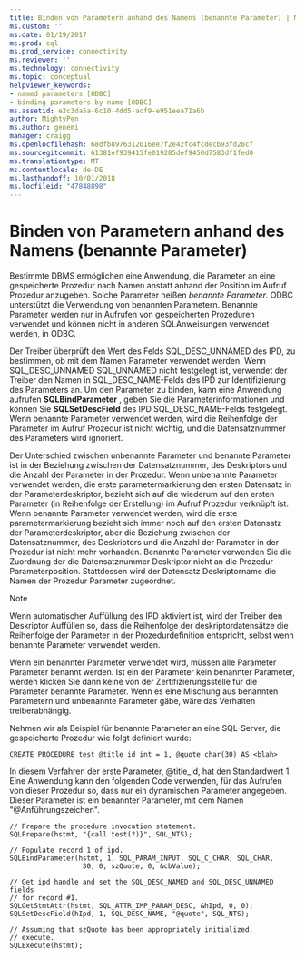 ```yaml
---
title: Binden von Parametern anhand des Namens (benannte Parameter) | Microsoft-Dokumentation
ms.custom: ''
ms.date: 01/19/2017
ms.prod: sql
ms.prod_service: connectivity
ms.reviewer: ''
ms.technology: connectivity
ms.topic: conceptual
helpviewer_keywords:
- named parameters [ODBC]
- binding parameters by name [ODBC]
ms.assetid: e2c3da5a-6c10-4dd5-acf9-e951eea71a6b
author: MightyPen
ms.author: genemi
manager: craigg
ms.openlocfilehash: 68dfb8976312016ee7f2e42fc4fcdecb93fd28cf
ms.sourcegitcommit: 61381ef939415fe019285def9450d7583df1fed0
ms.translationtype: MT
ms.contentlocale: de-DE
ms.lasthandoff: 10/01/2018
ms.locfileid: "47848898"
---
```

# <a name="binding-parameters-by-name-named-parameters"></a>Binden von Parametern anhand des Namens (benannte Parameter)
Bestimmte DBMS ermöglichen eine Anwendung, die Parameter an eine gespeicherte Prozedur nach Namen anstatt anhand der Position im Aufruf Prozedur anzugeben. Solche Parameter heißen *benannte Parameter*. ODBC unterstützt die Verwendung von benannten Parametern. Benannte Parameter werden nur in Aufrufen von gespeicherten Prozeduren verwendet und können nicht in anderen SQL­Anweisungen verwendet werden, in ODBC.  
  
 Der Treiber überprüft den Wert des Felds SQL_DESC_UNNAMED des IPD, zu bestimmen, ob mit dem Namen Parameter verwendet werden. Wenn SQL_DESC_UNNAMED SQL_UNNAMED nicht festgelegt ist, verwendet der Treiber den Namen in SQL_DESC_NAME-Felds des IPD zur Identifizierung des Parameters an. Um den Parameter zu binden, kann eine Anwendung aufrufen **SQLBindParameter** , geben Sie die Parameterinformationen und können Sie **SQLSetDescField** des IPD SQL_DESC_NAME-Felds festgelegt. Wenn benannte Parameter verwendet werden, wird die Reihenfolge der Parameter im Aufruf Prozedur ist nicht wichtig, und die Datensatznummer des Parameters wird ignoriert.  
  
 Der Unterschied zwischen unbenannte Parameter und benannte Parameter ist in der Beziehung zwischen der Datensatznummer, des Deskriptors und die Anzahl der Parameter in der Prozedur. Wenn unbenannte Parameter verwendet werden, die erste parametermarkierung den ersten Datensatz in der Parameterdeskriptor, bezieht sich auf die wiederum auf den ersten Parameter (in Reihenfolge der Erstellung) im Aufruf Prozedur verknüpft ist. Wenn benannte Parameter verwendet werden, wird die erste parametermarkierung bezieht sich immer noch auf den ersten Datensatz der Parameterdeskriptor, aber die Beziehung zwischen der Datensatznummer, des Deskriptors und die Anzahl der Parameter in der Prozedur ist nicht mehr vorhanden. Benannte Parameter verwenden Sie die Zuordnung der die Datensatznummer Deskriptor nicht an die Prozedur Parameterposition. Stattdessen wird der Datensatz Deskriptorname die Namen der Prozedur Parameter zugeordnet.  
  
> [!NOTE]  
>  Wenn automatischer Auffüllung des IPD aktiviert ist, wird der Treiber den Deskriptor Auffüllen so, dass die Reihenfolge der deskriptordatensätze die Reihenfolge der Parameter in der Prozedurdefinition entspricht, selbst wenn benannte Parameter verwendet werden.  
  
 Wenn ein benannter Parameter verwendet wird, müssen alle Parameter Parameter benannt werden. Ist ein der Parameter kein benannter Parameter, werden klicken Sie dann keine von der Zertifizierungsstelle für die Parameter benannte Parameter. Wenn es eine Mischung aus benannten Parametern und unbenannte Parameter gäbe, wäre das Verhalten treiberabhängig.  
  
 Nehmen wir als Beispiel für benannte Parameter an eine SQL-Server, die gespeicherte Prozedur wie folgt definiert wurde:  
  
```  
CREATE PROCEDURE test @title_id int = 1, @quote char(30) AS <blah>  
```  
  
 In diesem Verfahren der erste Parameter, @title_id, hat den Standardwert 1. Eine Anwendung kann den folgenden Code verwenden, für das Aufrufen von dieser Prozedur so, dass nur ein dynamischen Parameter angegeben. Dieser Parameter ist ein benannter Parameter, mit dem Namen "\@Anführungszeichen".  
  
```  
// Prepare the procedure invocation statement.  
SQLPrepare(hstmt, "{call test(?)}", SQL_NTS);  
  
// Populate record 1 of ipd.  
SQLBindParameter(hstmt, 1, SQL_PARAM_INPUT, SQL_C_CHAR, SQL_CHAR,  
                  30, 0, szQuote, 0, &cbValue);  
  
// Get ipd handle and set the SQL_DESC_NAMED and SQL_DESC_UNNAMED fields  
// for record #1.  
SQLGetStmtAttr(hstmt, SQL_ATTR_IMP_PARAM_DESC, &hIpd, 0, 0);  
SQLSetDescField(hIpd, 1, SQL_DESC_NAME, "@quote", SQL_NTS);  
  
// Assuming that szQuote has been appropriately initialized,  
// execute.  
SQLExecute(hstmt);  
```
